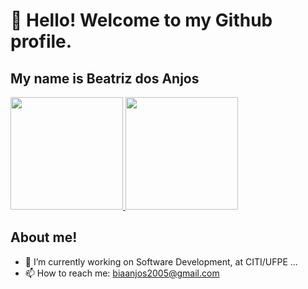 # 👋 Hello! Welcome to my Github profile.

## My name is Beatriz dos Anjos

<div>
  <a href="https://github.com/Beatriz-dos-Anjos">
    <img loading="lazy" height="180em" src="https://github-readme-stats.vercel.app/api/top-langs/?username=Beatriz-dos-Anjos&layout=compact&langs_count=7&theme=dracula&count_private=true"/>
    <img loading="lazy" height="180em" src="https://github-readme-stats.vercel.app/api?username=Beatriz-dos-Anjos&show_icons=true&theme=dracula&include_all_commits=true&count_private=true"/>
  </a>
</div>


## About me!

- 🔭 I’m currently working on Software Development, at CITI/UFPE ...
- 📫 How to reach me: biaanjos2005@gmail.com

